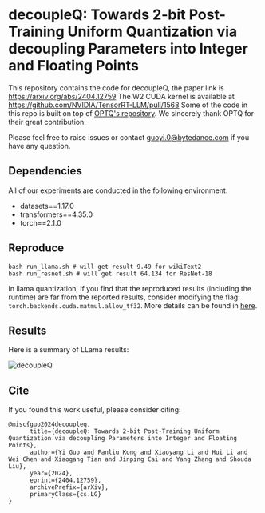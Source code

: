 # decoupleQ: Towards 2-bit Post-Training Uniform Quantization via decoupling Parameters into Integer and Floating Points

This repository contains the code for decoupleQ, the paper link is https://arxiv.org/abs/2404.12759 
The W2 CUDA kernel is available at https://github.com/NVIDIA/TensorRT-LLM/pull/1568
Some of the code in this repo is built on top of [OPTQ's repository](https://github.com/IST-DASLab/gptq). We sincerely thank OPTQ for their great contribution.

Please feel free to raise issues or contact guoyi.0@bytedance.com if you have any question.

## Dependencies
All of our experiments are conducted in the following environment.
* datasets==1.17.0
* transformers==4.35.0
* torch==2.1.0


## Reproduce
```
bash run_llama.sh # will get result 9.49 for wikiText2
bash run_resnet.sh # will get result 64.134 for ResNet-18
````
In llama quantization, if you find that the reproduced results (including the runtime) are far from the reported results, 
consider modifying the flag: `torch.backends.cuda.matmul.allow_tf32`. More details can be found in [here](https://pytorch.org/docs/stable/notes/cuda.html#tf32-on-ampere).


## Results
Here is a summary of LLama results:


![decoupleQ](imgs/img.png)


## Cite

If you found this work useful, please consider citing: 
```
@misc{guo2024decoupleq,
      title={decoupleQ: Towards 2-bit Post-Training Uniform Quantization via decoupling Parameters into Integer and Floating Points}, 
      author={Yi Guo and Fanliu Kong and Xiaoyang Li and Hui Li and Wei Chen and Xiaogang Tian and Jinping Cai and Yang Zhang and Shouda Liu},
      year={2024},
      eprint={2404.12759},
      archivePrefix={arXiv},
      primaryClass={cs.LG}
}
```